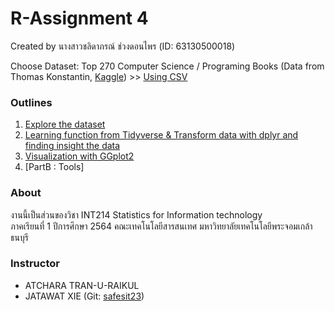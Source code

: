 # R-Assignment 4

Created by นางสาวชลิดาภรณ์ ช่วงดอนไพร (ID: 63130500018)

Choose Dataset:
Top 270 Computer Science / Programing Books (Data from Thomas Konstantin, [Kaggle](https://www.kaggle.com/thomaskonstantin/top-270-rated-computer-science-programing-books)) >> [Using CSV](https://raw.githubusercontent.com/safesit23/INT214-Statistics/main/datasets/prog_book.csv)


### Outlines
1. [Explore the dataset](./Explore_Data.md)
2. [Learning function from Tidyverse & Transform data with dplyr and finding insight the data](./Transform.md)
3. [Visualization with GGplot2](./Visual.md)
4. [PartB : Tools] 

### About

งานนี้เป็นส่วนของวิชา INT214 Statistics for Information technology <br>
ภาคเรียนที่ 1 ปีการศึกษา 2564 คณะเทคโนโลยีสารสนเทศ มหาวิทยาลัยเทคโนโลยีพระจอมเกล้าธนบุรี

### Instructor
- ATCHARA TRAN-U-RAIKUL
- JATAWAT XIE (Git: [safesit23](https://github.com/safesit23))
